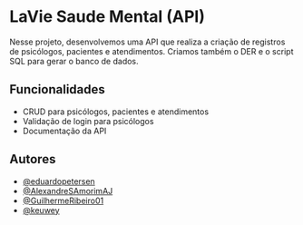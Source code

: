 # LaVie Saude Mental (API)

Nesse projeto, desenvolvemos uma API que realiza a criação de registros de psicólogos, pacientes e atendimentos. Criamos também o DER e o script SQL para gerar o banco de dados.

## Funcionalidades

- CRUD para psicólogos, pacientes e atendimentos
- Validação de login para psicólogos
- Documentação da API

## Autores

- [@eduardopetersen](https://github.com/eduardopetersen)
- [@AlexandreSAmorimAJ](https://github.com/AlexandreSAmorimAJ)
- [@GuilhermeRibeiro01](https://github.com/GuilhermeRibeiro01)
- [@keuwey](https://github.com/keuwey)
